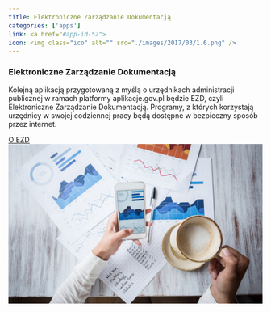 ```yaml
---
title: Elektroniczne Zarządzanie Dokumentacją
categories: ['apps']
link: <a href="#app-id-52">
icon: <img class="ico" alt="" src="./images/2017/03/1.6.png" />
---
```

<article id="app-id-52" class="application-cart row grey">
    <div class="col l6 app_info">
        <h3>Elektroniczne Zarządzanie Dokumentacją</h3>
        <div class="info">
            <p>Kolejną aplikacją przygotowaną z myślą o urzędnikach administracji publicznej w ramach platformy aplikacje.gov.pl będzie EZD, czyli Elektroniczne Zarządzanie Dokumentacją. Programy, z których korzystają urzędnicy
                w swojej codziennej pracy będą dostępne w bezpieczny sposób przez internet.
              </p>
        </div>
        <div class="app_link_slider">
            <div class="slider-btn about-ezd"><a href="EZD.html">O EZD</a></div>
        </div>
    </div>
    <div class="col l6">
        <img draggable="false" alt="Elektroniczne Zarządzanie Dokumentacją" class="ico" src="./images/2017/03/aplikacja_ezd.png" />
    </div>
</article>
